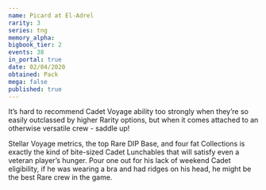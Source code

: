 ```yaml
---
name: Picard at El-Adrel
rarity: 3
series: tng
memory_alpha:
bigbook_tier: 2
events: 38
in_portal: true
date: 02/04/2020
obtained: Pack
mega: false
published: true
---
```


It’s hard to recommend Cadet Voyage ability too strongly when they’re so easily outclassed by higher Rarity options, but when it comes attached to an otherwise versatile crew - saddle up!

Stellar Voyage metrics, the top Rare DIP Base, and four fat Collections is exactly the kind of bite-sized Cadet Lunchables that will satisfy even a veteran player’s hunger. Pour one out for his lack of weekend Cadet eligibility, if he was wearing a bra and had ridges on his head, he might be the best Rare crew in the game.
